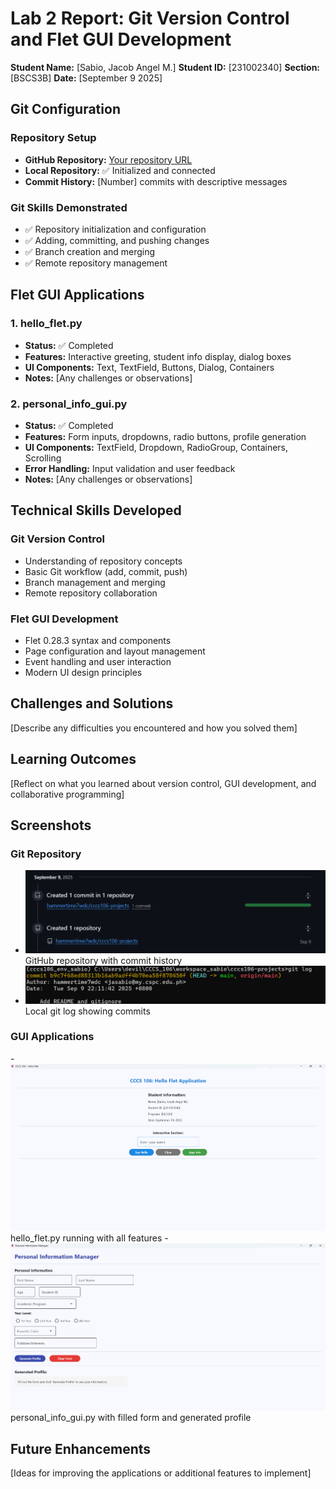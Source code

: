 # Lab 2 Report: Git Version Control and Flet GUI Development

**Student Name:** [Sabio, Jacob Angel M.]
**Student ID:** [231002340]
**Section:** [BSCS3B]
**Date:** [September 9 2025]

## Git Configuration

### Repository Setup
- **GitHub Repository:** [Your repository URL](https://github.com/hammertime7wdc/cccs106-projects)
- **Local Repository:** ✅ Initialized and connected
- **Commit History:** [Number] commits with descriptive messages

### Git Skills Demonstrated
- ✅ Repository initialization and configuration
- ✅ Adding, committing, and pushing changes
- ✅ Branch creation and merging
- ✅ Remote repository management

## Flet GUI Applications

### 1. hello_flet.py
- **Status:** ✅ Completed
- **Features:** Interactive greeting, student info display, dialog boxes
- **UI Components:** Text, TextField, Buttons, Dialog, Containers
- **Notes:** [Any challenges or observations]

### 2. personal_info_gui.py
- **Status:** ✅ Completed
- **Features:** Form inputs, dropdowns, radio buttons, profile generation
- **UI Components:** TextField, Dropdown, RadioGroup, Containers, Scrolling
- **Error Handling:** Input validation and user feedback
- **Notes:** [Any challenges or observations]

## Technical Skills Developed

### Git Version Control
- Understanding of repository concepts
- Basic Git workflow (add, commit, push)
- Branch management and merging
- Remote repository collaboration

### Flet GUI Development
- Flet 0.28.3 syntax and components
- Page configuration and layout management
- Event handling and user interaction
- Modern UI design principles

## Challenges and Solutions

[Describe any difficulties you encountered and how you solved them]

## Learning Outcomes

[Reflect on what you learned about version control, GUI development, and collaborative programming]

## Screenshots

### Git Repository
- ![](lab2_screenshots/Commits_History.png)GitHub repository with commit history
- ![](lab2_screenshots/Local_Log.png) Local git log showing commits

### GUI Applications
-![Hello_flet](lab2_screenshots/hello_flet.png)hello_flet.py running with all features
-![Personal_info_gui](lab2_screenshots/personal_info_gui.png) personal_info_gui.py with filled form and generated profile

## Future Enhancements

[Ideas for improving the applications or additional features to implement]

